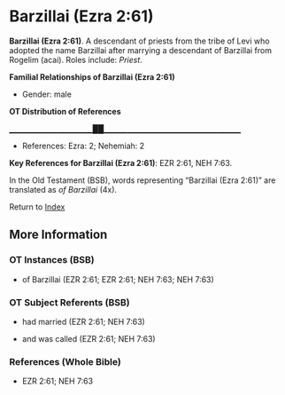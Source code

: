 # Barzillai (Ezra 2:61)
**Barzillai (Ezra 2:61)**. 
A descendant of priests from the tribe of Levi who adopted the name Barzillai after marrying a descendant of Barzillai from Rogelim (acai). 
Roles include: 
_Priest_. 




**Familial Relationships of Barzillai (Ezra 2:61)**


* Gender: male


**OT Distribution of References**

▁▁▁▁▁▁▁▁▁▁▁▁▁▁██▁▁▁▁▁▁▁▁▁▁▁▁▁▁▁▁▁▁▁▁▁▁▁
* References: Ezra: 2; Nehemiah: 2



**Key References for Barzillai (Ezra 2:61)**: 
EZR 2:61, NEH 7:63. 


In the Old Testament (BSB), words representing “Barzillai (Ezra 2:61)” are translated as 
*of Barzillai* (4x). 




Return to [Index](00-Index.md)

## More Information

### OT Instances (BSB)

* of Barzillai (EZR 2:61; EZR 2:61; NEH 7:63; NEH 7:63)



### OT Subject Referents (BSB)

* had married (EZR 2:61; NEH 7:63)

* and was called (EZR 2:61; NEH 7:63)



### References (Whole Bible)

* EZR 2:61; NEH 7:63



